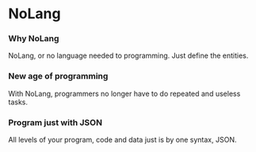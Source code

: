 # NoLang
### Why NoLang
NoLang, or no language needed to programming. Just define the entities.
### New age of programming
With NoLang, programmers no longer have to do repeated and useless tasks.
### Program just with JSON
All levels of your program, code and data just is by one syntax, JSON.
